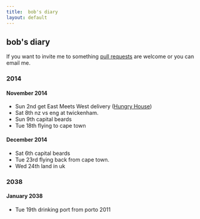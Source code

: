 ```yaml
---
title:  bob's diary
layout: default
---
```

## bob's diary ##

If you want to invite me to something [pull requests](https://github.com/rjw1/randomness.org.uk/blob/master/diary/index.md)
are welcome or you can email me.

### 2014 ###

#### November 2014 ####

* Sun 2nd get East Meets West delivery ([Hungry House](http://hungryhouse.co.uk/east-meets-west-croydon))
* Sat 8th nz vs eng at twickenham.
* Sun 9th capital beards
* Tue 18th flying to cape town

#### December 2014 ####

* Sat 6th capital beards
* Tue 23rd flying back from cape town.
* Wed 24th land in uk


### 2038 ###

#### January 2038 ####

* Tue 19th drinking port from porto 2011

